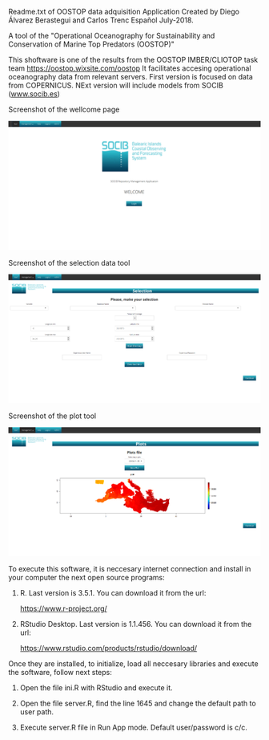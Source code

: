 Readme.txt of OOSTOP data adquisition Application
Created by Diego Álvarez Berastegui and Carlos Trenc Español
July-2018.

A tool of the "Operational Oceanography for Sustainability and Conservation of Marine Top Predators (OOSTOP)"


This shoftware is one of the results from the OOSTOP IMBER/CLIOTOP task team https://oostop.wixsite.com/oostop
It facilitates accesing operational oceanography data from relevant servers. First version is focused on data from COPERNICUS.
NExt version will include models from SOCIB (www.socib.es)


Screenshot of the wellcome page

![alt text](https://github.com/D-Alvarez-Berastegui/Operational_Fisheries_Oceanography/blob/master/OOSTOP_APP/welcome.png)


Screenshot of the selection data tool

![alt text](https://github.com/D-Alvarez-Berastegui/Operational_Fisheries_Oceanography/blob/master/OOSTOP_APP/selection.png)


Screenshot of the plot tool

![alt text](https://github.com/D-Alvarez-Berastegui/Operational_Fisheries_Oceanography/blob/master/OOSTOP_APP/plots.png)




To execute this software, it is neccesary internet connection and install in your computer the next open source programs:


1. R. Last version is 3.5.1. You can download it from the url:

	https://www.r-project.org/

2. RStudio Desktop. Last version is 1.1.456. You can download it from the url:

	https://www.rstudio.com/products/rstudio/download/

Once they are installed, to initialize, load all neccesary libraries and execute the software, follow next steps:

1. Open the file ini.R with RStudio and execute it. 

2. Open the file server.R, find the line 1645 and change the default path to user path.

3. Execute server.R file in Run App mode. Default user/password is c/c.
